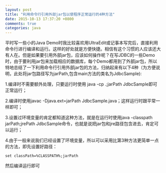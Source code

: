 ```yaml
---
layout: post
title: "利用命令行引用外部jar包以使程序正常运行的4种方法"
date: 2015-10-13 17:37:20 +0800
comments: true
categories: java
---
```

平时写一些小的Java Demo时我比较喜欢用UltraEdit或记事本写完后，直接利用命令行进行编译和运行。这样的好处就是方便快捷。相信有这个习惯的人应该还大有人在。但是如果要引用外部jar包，应该如何操作呢？在写JDBC的一些Demo时，由于要利用jar包来加载相应的数据库，每个Demo都用到了外部jar包，所以特地总结了一下利用命令行引用外部jar包的方法，归纳起来有以下4种<!--more-->（为方便说明，此处将jar包路径写为jarPath,包含main方法的类名为JdbcSample):   

1.编译时不需要额外处理，只要运行时使用 java -cp .;jarPath JdbcSample即可正常运行；  

2.编译时使用javac -Djava.ext=jarPath JdbcSample.java；这样运行时跟平常一样即可；  

3.设置过环境变量的肯定都知道这种方法，就是在运行时使用java -classpath jarPath;jrePath JdbcSample命令，也就是说把jar包和jre路径包含进去，肯定可以运行；  

4.由于一般来说我们已经设置了环境变量，所以可以采用比第3种方法更简单一点的方法，即先设置好路径：  

	set classPath=%CLASSPATH%;jarPath

然后编译运行即可